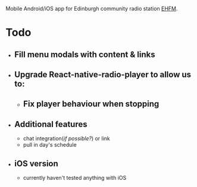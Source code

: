 Mobile Android/iOS app for Edinburgh community radio station [EHFM](https://ehfm.live). 

# Todo
- ## Fill menu modals with content & links
-  ## Upgrade React-native-radio-player to allow us to:
    - ## Fix player behaviour when stopping
- ## Additional features
    - chat integration(_if possible?_) or link
    - pull in day's schedule
- ## iOS version
    - currently haven't tested anything with iOS
